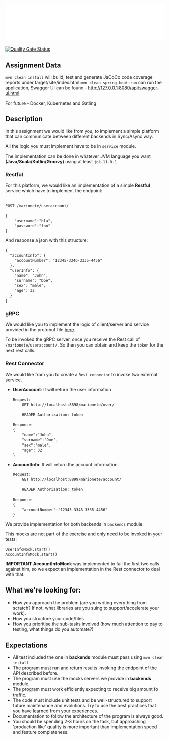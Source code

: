 
![My image](img/marionete_logo-1.svg)

[![Quality Gate Status](https://sonarcloud.io/api/project_badges/measure?project=OptimusPrimeLogan_marionete-assessment&metric=alert_status)](https://sonarcloud.io/summary/new_code?id=OptimusPrimeLogan_marionete-assessment)


## Assignment Data

```mvn clean install``` will build, test and generate JaCoCo code coverage reports under target/site/index.html
```mvn clean spring-boot:run``` can run the application, Swagger Ui can be found - http://127.0.0.1:8080/api/swagger-ui.html

For future - Docker, Kubernetes and Gatling

## Description

In this assignment we would like from you, to implement a simple platform that can communicate between different backends in Sync/Async way.

All the logic you must implement have to be in ```service``` module.

The implementation can be done in whatever JVM language you want **(Java/Scala/Kotlin/Groovy)** using at least ```jdk-11.0.1```

### Restful 

For this platform, we would like an implementation of a simple **Restful** service which have to implement the endpoint:

```

POST /marionete/useraccount/

{
    "username":"bla",
    "password":"foo"
}

```
And response a json with this structure:
```
{
  "accountInfo": {
    "accountNumber": "12345-3346-3335-4456"
  },
  "userInfo": {
    "name": "John",
    "surname": "Doe",
    "sex": "male",
    "age": 32
  }
}

```

### gRPC

We would like you to implement the logic of client/server and service provided in the protobuf file [here](service/src/main/proto/login_service.proto).

To be invoked the gRPC server, once you receive the Rest call of ```/marionete/useraccount/```. 
So then you can obtain and keep the ```token``` for the next rest calls.

### Rest Connector

We would like from you to create a ```Rest connector``` to invoke two external service.

* **UserAccount**: It will return the user information
    ```
    Request:
        GET http://localhost:8898/marionete/user/
        
        HEADER Authorization: token
    
    Response:
    {
        "name":"John",
        "surname":"Doe",
        "sex":"male",
        "age": 32
    }
    ```

* **AccountInfo**: It will return the account information
    ```
    Request:
        GET http://localhost:8899/marionete/account/
        
        HEADER Authorization: token
    
    Response:
    {
        "accountNumber":"12345-3346-3335-4456"
    }
    ```

We provide implementation for both backends in ```backends``` module.

This mocks are not part of the exercise and only need to be invoked in your tests:

```
UserInfoMock.start()
AccountInfoMock.start()
```

**IMPORTANT** **AccountInfoMock** was implemented to fail the first two calls against him, so we expect an implementation in the Rest connector
 to deal with that.


## What we're looking for:
* How you approach the problem (are you writing everything from scratch? If not, what libraries are you suing to support/accelerate your work).
* How you structure your code/files 
* How you prioritise the sub-tasks involved (how much attention to pay to testing, what things do you automate?)

## Expectations 
* All test included the one in **backends** module must pass using ```mvn clean install```
* The program must run and return results invoking the endpoint of the API described before.
* The program must use the mocks servers we provide in **backends** module.
* The program must work efficiently expecting to receive big amount fo traffic.
* The code must include unit tests and be well-structured to support future maintenance and evolutions. 
  Try to use the best practices that you have learned from your experiences.
* Documentation to follow the architecture of the program is always good.
* You should be spending 2-3 hours on the task, but approaching 'production like' quality is more
  important than implementation speed and feature completeness.

